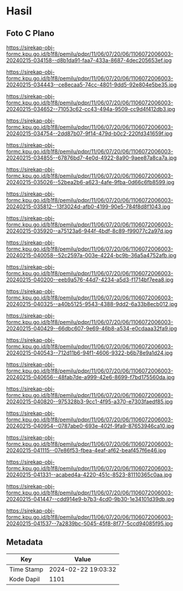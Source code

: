 # Hasil

## Foto C Plano

https://sirekap-obj-formc.kpu.go.id/b1f8/pemilu/pdpr/11/06/07/20/06/1106072006003-20240215-034158--d8b1da91-faa7-433a-8687-4dec205653ef.jpg

https://sirekap-obj-formc.kpu.go.id/b1f8/pemilu/pdpr/11/06/07/20/06/1106072006003-20240215-034443--ce8ecaa5-74cc-4801-9dd5-92e804e5be35.jpg

https://sirekap-obj-formc.kpu.go.id/b1f8/pemilu/pdpr/11/06/07/20/06/1106072006003-20240215-034652--71053c62-cc43-494a-9509-cc9d4f412db3.jpg

https://sirekap-obj-formc.kpu.go.id/b1f8/pemilu/pdpr/11/06/07/20/06/1106072006003-20240215-034754--2dd87b07-9f14-479d-b0c2-220fd341659f.jpg

https://sirekap-obj-formc.kpu.go.id/b1f8/pemilu/pdpr/11/06/07/20/06/1106072006003-20240215-034855--67876bd7-4e0d-4922-8a90-9aee87a8ca7a.jpg

https://sirekap-obj-formc.kpu.go.id/b1f8/pemilu/pdpr/11/06/07/20/06/1106072006003-20240215-035026--52bea2b6-a623-4afe-9fba-0d66c6fb8599.jpg

https://sirekap-obj-formc.kpu.go.id/b1f8/pemilu/pdpr/11/06/07/20/06/1106072006003-20240215-035812--13f3024d-afb0-4199-90e5-784f8d8f1043.jpg

https://sirekap-obj-formc.kpu.go.id/b1f8/pemilu/pdpr/11/06/07/20/06/1106072006003-20240215-035920--a75123a6-944f-4bdf-8c89-f99077c2a97d.jpg

https://sirekap-obj-formc.kpu.go.id/b1f8/pemilu/pdpr/11/06/07/20/06/1106072006003-20240215-040058--52c2597a-003e-4224-bc9b-36a5a4752afb.jpg

https://sirekap-obj-formc.kpu.go.id/b1f8/pemilu/pdpr/11/06/07/20/06/1106072006003-20240215-040200--eeb9a576-44d7-4234-a5d3-f1714bf7eea8.jpg

https://sirekap-obj-formc.kpu.go.id/b1f8/pemilu/pdpr/11/06/07/20/06/1106072006003-20240215-040325--a40b5125-9543-4388-9dd2-6a33b8ecb012.jpg

https://sirekap-obj-formc.kpu.go.id/b1f8/pemilu/pdpr/11/06/07/20/06/1106072006003-20240215-040429--66dbc607-9e69-46b8-a534-e0cdaaa32fa9.jpg

https://sirekap-obj-formc.kpu.go.id/b1f8/pemilu/pdpr/11/06/07/20/06/1106072006003-20240215-040543--712d11b6-94f1-4606-9322-b6b78e9a1d24.jpg

https://sirekap-obj-formc.kpu.go.id/b1f8/pemilu/pdpr/11/06/07/20/06/1106072006003-20240215-040656--48fab7de-a999-42e6-8699-f7bd175560da.jpg

https://sirekap-obj-formc.kpu.go.id/b1f8/pemilu/pdpr/11/06/07/20/06/1106072006003-20240215-040820--975328b3-9cc1-4f95-a370-e7303faedf85.jpg

https://sirekap-obj-formc.kpu.go.id/b1f8/pemilu/pdpr/11/06/07/20/06/1106072006003-20240215-040954--0787abe0-693e-402f-9fa9-87653946ca10.jpg

https://sirekap-obj-formc.kpu.go.id/b1f8/pemilu/pdpr/11/06/07/20/06/1106072006003-20240215-041115--07e86f53-fbea-4eaf-af62-beaf457f6e46.jpg

https://sirekap-obj-formc.kpu.go.id/b1f8/pemilu/pdpr/11/06/07/20/06/1106072006003-20240215-041331--acabed4a-4220-451c-8523-81110365c0aa.jpg

https://sirekap-obj-formc.kpu.go.id/b1f8/pemilu/pdpr/11/06/07/20/06/1106072006003-20240215-041447--cdd914e9-b7b3-4cd0-9b30-1e34101d39db.jpg

https://sirekap-obj-formc.kpu.go.id/b1f8/pemilu/pdpr/11/06/07/20/06/1106072006003-20240215-041537--7a2839bc-5045-45f8-8f77-5ccd94085f95.jpg


## Metadata

| Key        | Value               |
| ---------- | ------------------- |
| Time Stamp | 2024-02-22 19:03:32 |
| Kode Dapil | 1101                |




